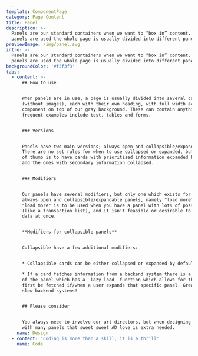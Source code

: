 ```yaml
---
template: ComponentPage
category: Page Content
title: Panel
description: >-
  Panels are our standard containers when we want to “box in” content. When
  panels are used the whole page is usually divided into different panels.
previewImage: /img/panel.svg
intro: >-
  Panels are our standard containers when we want to “box in” content. When
  panels are used the whole page is usually divided into different panels.
backgroundColor: '#f3f3f3'
tabs:
  - content: >-
      ## How to use


      When panels are in use, a page is usually divided into several cards
      (without images), each with their own heading, with full width across the
      component on top of our gray background. These can contain anything,
      frequent examples include test, tables and forms.


      ### Versions


      Panels have two main versions; always open and collapsible/expandable.
      There are no set rules for when to use collapsed or expanded, but a rule
      of thumb is to have cards with prioritised information expanded by default
      and the ones with secondary information collapsed. 


      ### Modifiers


      Our panels have several modifiers, but only one which exists for both
      always open and collapsible/expandable panels, namely "load more". The
      "load more" is to be used when you have a panel with lots of possible data
      (like a transaction list), and it isn't feasible or desirable to show all
      data at once.


      **Modifiers for collapsible panels**


      Collapsible have a few additional modifiers:


      * Collapsible cards can be either collapsed or expanded by default. 

      * If a card fetches information from a backend system there is a version
      of the panel which has a _lazy load_ function which allows for the data to
      first be fetched if/when a user expands that specific panel. Great for
      slow backend systems!


      ## Please consider


      You always need to involve our art directors, but when designing a page
      with many panels that sweet sweet AD love is extra needed.
    name: Design
  - content: 'Coding is more than a skill, it is a thrill'
    name: Code
---
```


